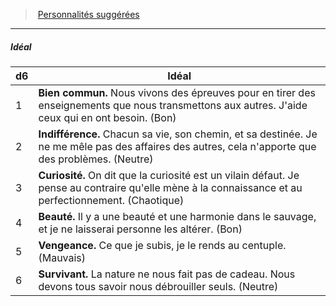 ﻿---
!Generic
Id: background_solitaire_hd.md#idéal
ParentLink: background_solitaire_hd.md#personnalités-suggérées
Name: Idéal
ParentName: Personnalités suggérées
NameLevel: 5
---
> [Personnalités suggérées](hd_background_solitaire_personnalites_suggerees.md)

---

##### Idéal

|d6|Idéal|
|---|---|
|1|**Bien commun.** Nous vivons des épreuves pour en tirer des enseignements que nous transmettons aux autres. J'aide ceux qui en ont besoin. (Bon)|
|2|**Indifférence.** Chacun sa vie, son chemin, et sa destinée. Je ne me mêle pas des affaires des autres, cela n'apporte que des problèmes. (Neutre)|
|3|**Curiosité.** On dit que la curiosité est un vilain défaut. Je pense au contraire qu'elle mène à la connaissance et au perfectionnement. (Chaotique)|
|4|**Beauté.** Il y a une beauté et une harmonie dans le sauvage, et je ne laisserai personne les altérer. (Bon)|
|5|**Vengeance.** Ce que je subis, je le rends au centuple. (Mauvais)|
|6|**Survivant.** La nature ne nous fait pas de cadeau. Nous devons tous savoir nous débrouiller seuls. (Neutre)|

